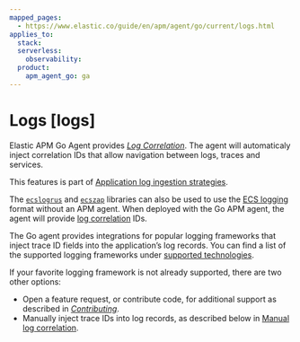 ```yaml
---
mapped_pages:
  - https://www.elastic.co/guide/en/apm/agent/go/current/logs.html
applies_to:
  stack:
  serverless:
    observability:
  product:
    apm_agent_go: ga
---
```


# Logs [logs]

Elastic APM Go Agent provides [*Log Correlation*](/reference/log-correlation.md). The agent will automaticaly inject correlation IDs that allow navigation between logs, traces and services.

This features is part of [Application log ingestion strategies](docs-content://solutions/observability/logs/stream-application-logs.md).

The [`ecslogrus`](ecs-logging-go-logrus://reference/index.md) and [`ecszap`](ecs-logging-go-zap://reference/index.md) libraries can also be used to use the [ECS logging](ecs-logging://reference/intro.md) format without an APM agent. When deployed with the Go APM agent, the agent will provide [log correlation](/reference/log-correlation.md) IDs.

The Go agent provides integrations for popular logging frameworks that inject trace ID fields into the application’s log records. You can find a list of the supported logging frameworks under [supported technologies](/reference/supported-technologies.md#supported-tech-logging).

If your favorite logging framework is not already supported, there are two other options:

* Open a feature request, or contribute code, for additional support as described in [*Contributing*](/reference/contributing.md).
* Manually inject trace IDs into log records, as described below in [Manual log correlation](/reference/log-correlation.md#log-correlation-manual).


